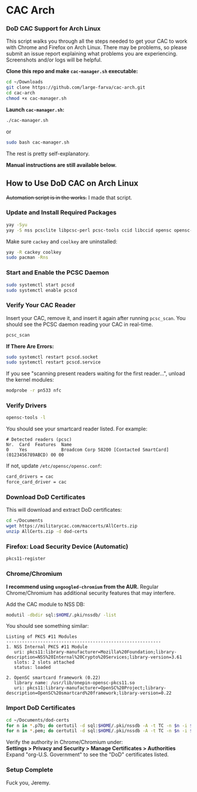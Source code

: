 
# CAC Arch

### DoD CAC Support for Arch Linux

This script walks you through all the steps needed to get your CAC to work with Chrome and Firefox on Arch Linux. There may be problems, so please submit an issue report explaining what problems you are experiencing. Screenshots and/or logs will be helpful.

**Clone this repo and make `cac-manager.sh` executable:**

```bash
cd ~/Downloads
git clone https://github.com/large-farva/cac-arch.git
cd cac-arch
chmod +x cac-manager.sh
```

**Launch `cac-manager.sh`:**

```bash
./cac-manager.sh
```

or

```bash
sudo bash cac-manager.sh
```

The rest is pretty self-explanatory.

**Manual instructions are still available below.**

## How to Use DoD CAC on Arch Linux

~~Automation script is in the works.~~ I made that script.

### Update and Install Required Packages

```bash
yay -Syu
yay -S nss pcsclite libpcsc-perl pcsc-tools ccid libccid opensc opensc-pkcs11
```

Make sure `cackey` and `coolkey` are uninstalled:

```bash
yay -R cackey coolkey
sudo pacman -Rns
```

### Start and Enable the PCSC Daemon

```bash
sudo systemctl start pcscd
sudo systemctl enable pcscd
```

### Verify Your CAC Reader

Insert your CAC, remove it, and insert it again after running `pcsc_scan`. You should see the PCSC daemon reading your CAC in real-time.

```bash
pcsc_scan
```

**If There Are Errors:**

```bash
sudo systemctl restart pcscd.socket
sudo systemctl restart pcscd.service
```

If you see "scanning present readers waiting for the first reader...", unload the kernel modules:

```bash
modprobe -r pn533 nfc
```

### Verify Drivers

```bash
opensc-tools -l
```

You should see your smartcard reader listed. For example:

```
# Detected readers (pcsc)
Nr.  Card  Features  Name
0    Yes             Broadcom Corp 58200 [Contacted SmartCard] (0123456789ABCD) 00 00
```

If not, update `/etc/opensc/opensc.conf`:

```bash
card_drivers = cac
force_card_driver = cac
```

### Download DoD Certificates

This will download and extract DoD certificates:

```bash
cd ~/Documents
wget https://militarycac.com/maccerts/AllCerts.zip
unzip AllCerts.zip -d dod-certs
```

### Firefox: Load Security Device (Automatic)

```bash
pkcs11-register
```

### Chrome/Chromium

**I recommend using `ungoogled-chromium` from the AUR.** Regular Chrome/Chromium has additional security features that may interfere.

Add the CAC module to NSS DB:

```bash
modutil -dbdir sql:$HOME/.pki/nssdb/ -list
```

You should see something similar:

```
Listing of PKCS #11 Modules
-----------------------------------------------------------
1. NSS Internal PKCS #11 Module
   uri: pkcs11:library-manufacturer=Mozilla%20Foundation;library-description=NSS%20Internal%20Crypto%20Services;library-version=3.61
   slots: 2 slots attached
   status: loaded

2. OpenSC smartcard framework (0.22)
   library name: /usr/lib/onepin-opensc-pkcs11.so
   uri: pkcs11:library-manufacturer=OpenSC%20Project;library-description=OpenSC%20smartcard%20framework;library-version=0.22
```

### Import DoD Certificates

```bash
cd ~/Documents/dod-certs
for n in *.p7b; do certutil -d sql:$HOME/.pki/nssdb -A -t TC -n $n -i $n; done
for n in *.pem; do certutil -d sql:$HOME/.pki/nssdb -A -t TC -n $n -i $n; done
```

Verify the authority in Chrome/Chromium under:<br>
**Settings > Privacy and Security > Manage Certificates > Authorities**<br>
Expand "org-U.S. Government" to see the "DoD" certificates listed.

### Setup Complete

Fuck you, Jeremy.
